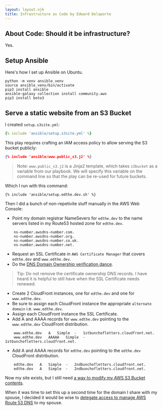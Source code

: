 ```yaml
---
layout: layout.njk
title: Infrastructure as Code by Edward Delaporte
---
```


## About Code: Should it be infrastructure?

Yes.

## Setup Ansible

Here's how I set up Ansible on Ubuntu.

```shell
python -m venv ansible_venv
source ansible_venv/bin/activate
pip3 install ansible
ansible-galaxy collection install community.aws
pip3 install boto3
```

## Serve a static website from an S3 Bucket

I created `setup.s3site.yml`:

```yaml
{% include 'ansible/setup.s3site.yml' %}
```

This play requires crafting an IAM access policy to allow serving the S3 bucket publicly:

```json
{% include 'ansible/www.public_s3.j2' %}
```

> Note: `www.public_s3.j2` is a Jinja2 template, which takes `s3bucket` as a variable from our playbook. We will specify this variable on the command line so that the play can be re-used for future buckets.

Which I run with this command:

```shell
{% include 'ansible/setup.edthe.dev.sh' %}
```

Then I did a bunch of non-repetivite stuff manually in  the AWS Web Console:

- Point my domain registrar NameSevers for `edthe.dev` to the name servers listed in my Route53 hosted zone for `edthe.dev`.

```
    ns-number.awsdns-number.com.
    ns-number.awsdns-number.org.
    ns-number.awsdns-number.co.uk.
    ns-number.awsdns-number.net.
```

- Request an SSL Certificate in `AWS Certificate Manager` that covers `edthe.dev` and `www.edthe.dev`.
- Do the [DNS Domain Ownership verification dance](https://docs.aws.amazon.com/acm/latest/userguide/dns-validation.html).

> Tip: Do not remove the certificate ownership DNS records. I have heard it is helpful to still have when the SSL Certificate needs renewed.

- Create 2 CloudFront instances, one for `edthe.dev` and one for `www.edthe.dev`.
- Be sure to assign each CloudFront instance the appropriate `alternate domain` i.e. `www.edthe.dev`.
- Assign each CloudFront instance the SSL Certificate.
- Add A and AAAA records for `www.edthe.dev` pointing to the `www.edthe.dev` CloudFront distribution.

```dns
    www.edthe.dev	A	Simple	-	1stbunchofletters.cloudfront.net.
    www.edthe.dev	AAAAA	Simple	-	1stbunchofletters.cloudfront.net.
```

- Add A and AAAA records for `edthe.dev` pointing to the `edthe.dev` CloudFront distribution.

```dns
    edthe.dev	A	Simple	-	2ndbunchofletters.cloudfront.net.
    edthe.dev	A	Simple	-	2ndbunchofletters.cloudfront.net.
```

Now my site exists, but I still need [a way to modify my AWS S3 Bucket contents](/code/iam/).

When it was time to set this up a second time for the domain I share with my spouse, I decided it would be wise to [delegate access to manage AWS Route 53 DNS](/code/iam.dns/) to my spouse.

